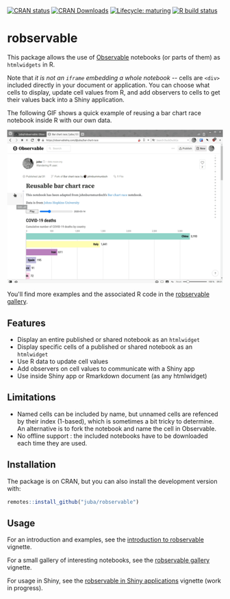 <!-- badges: start -->
[![CRAN status](https://www.r-pkg.org/badges/version/robservable)](https://CRAN.R-project.org/package=robservable)
[![CRAN Downloads](https://cranlogs.r-pkg.org/badges/last-month/robservable)](https://CRAN.R-project.org/package=robservable)
[![Lifecycle: maturing](https://img.shields.io/badge/lifecycle-maturing-blue.svg)](https://www.tidyverse.org/lifecycle/#maturing)
[![R build status](https://github.com/juba/robservable/workflows/R-CMD-check/badge.svg)](https://github.com/juba/robservable/actions)
<!-- badges: end -->

# robservable

This package allows the use of [Observable](https://observablehq.com/) notebooks (or parts of them) as `htmlwidgets` in R.

Note that *it is not an `iframe` embedding a whole notebook* -- cells are `<div>` included directly in your document or application.  You can choose what cells to display, update cell values from R, and add observers to cells to get their values back into a Shiny application.

The following GIF shows a quick example of reusing a bar chart race notebook inside R with our own data.

![example](https://raw.githubusercontent.com/juba/robservable/master/resources/screencast_0.2.gif)

You'll find more examples and the associated R code in the [robservable gallery](https://juba.github.io/robservable/articles/gallery.html).

## Features

- Display an entire published or shared notebook as an `htmlwidget`
- Display specific cells of a published or shared notebook as an `htmlwidget`
- Use R data to update cell values
- Add observers on cell values to communicate with a Shiny app
- Use inside Shiny app or Rmarkdown document (as any htmlwidget)

## Limitations

- Named cells can be included by name, but unnamed cells are refenced by their index (1-based), which is sometimes a bit tricky to determine. An alternative is to fork the notebook and name the cell in Observable.
- No offline support : the included notebooks have to be downloaded each time they are
used.

## Installation

The package is on CRAN, but you can also install the development version with:

```r
remotes::install_github("juba/robservable")
```

## Usage

For an introduction and examples, see the [introduction to robservable](https://juba.github.io/robservable/articles/introduction.html) vignette.

For a small gallery of interesting notebooks, see the [robservable gallery](https://juba.github.io/robservable/articles/gallery.html) vignette.

For usage in Shiny, see the [robservable in Shiny applications](https://juba.github.io/robservable/articles/shiny.html) vignette (work in progress).

